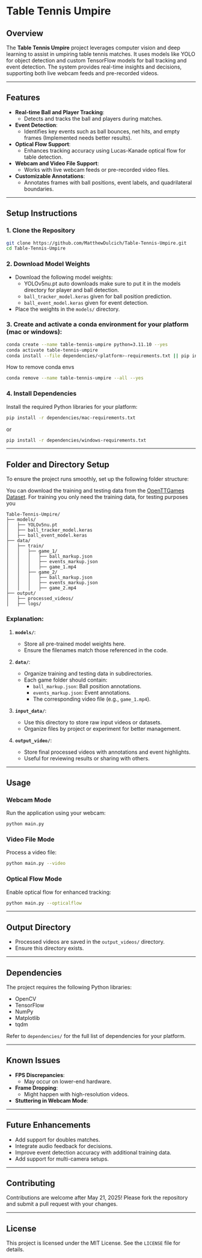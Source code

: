 # Table Tennis Umpire

## Overview
The **Table Tennis Umpire** project leverages computer vision and deep learning to assist in umpiring table tennis matches. It uses models like YOLO for object detection and custom TensorFlow models for ball tracking and event detection. The system provides real-time insights and decisions, supporting both live webcam feeds and pre-recorded videos.

---

## Features
- **Real-time Ball and Player Tracking**:
  - Detects and tracks the ball and players during matches.
- **Event Detection**:
  - Identifies key events such as ball bounces, net hits, and empty frames (Implemented needs better results).
- **Optical Flow Support**:
  - Enhances tracking accuracy using Lucas-Kanade optical flow for table detection.
- **Webcam and Video File Support**:
  - Works with live webcam feeds or pre-recorded video files.
- **Customizable Annotations**:
  - Annotates frames with ball positions, event labels, and quadrilateral boundaries.

---

## Setup Instructions

### 1. Clone the Repository
```bash
git clone https://github.com/MatthewDulcich/Table-Tennis-Umpire.git
cd Table-Tennis-Umpire
```

### 2. Download Model Weights
- Download the following model weights:
  - YOLOv5nu.pt auto downloads make sure to put it in the models directory for player and ball detection.
  - `ball_tracker_model.keras` given for ball position prediction.
  - `ball_event_model.keras` given for event detection.
- Place the weights in the `models/` directory.

### 3. Create and activate a conda environment for your platform (mac or windows):
```bash
conda create --name table-tennis-umpire python=3.11.10 --yes
conda activate table-tennis-umpire
conda install --file dependencies/<platform>-requirements.txt || pip install -r dependencies/<platform>-requirements.txt
```

How to remove conda envs
```bash
conda remove --name table-tennis-umpire --all --yes
```

### 4. Install Dependencies
Install the required Python libraries for your platform:
```bash
pip install -r dependencies/mac-requirements.txt
```
or
```bash
pip install -r dependencies/windows-requirements.txt
```

---

## Folder and Directory Setup

To ensure the project runs smoothly, set up the following folder structure:

You can download the training and testing data from the [OpenTTGames Dataset](https://lab.osai.ai/).
For training you only need the training data, for testing purposes you 

```
Table-Tennis-Umpire/
├── models/
│   ├── YOLOv5nu.pt
│   ├── ball_tracker_model.keras
│   ├── ball_event_model.keras
├── data/
│   ├── train/
│   │   ├── game_1/
│   │   │   ├── ball_markup.json
│   │   │   ├── events_markup.json
│   │   │   ├── game_1.mp4
│   │   ├── game_2/
│   │   │   ├── ball_markup.json
│   │   │   ├── events_markup.json
│   │   │   ├── game_2.mp4
├── output/
│   ├── processed_videos/
│   ├── logs/
```

### Explanation:
1. **`models/`**:
    - Store all pre-trained model weights here.
    - Ensure the filenames match those referenced in the code.

2. **`data/`**:
    - Organize training and testing data in subdirectories.
    - Each game folder should contain:
      - `ball_markup.json`: Ball position annotations.
      - `events_markup.json`: Event annotations.
      - The corresponding video file (e.g., `game_1.mp4`).

3. **`input_data/`**:
    - Use this directory to store raw input videos or datasets.
    - Organize files by project or experiment for better management.

4. **`output_video/`**:
    - Store final processed videos with annotations and event highlights.
    - Useful for reviewing results or sharing with others.

---

## Usage

### Webcam Mode
Run the application using your webcam:
```bash
python main.py
```

### Video File Mode
Process a video file:
```bash
python main.py --video
```

### Optical Flow Mode
Enable optical flow for enhanced tracking:
```bash
python main.py --opticalflow
```

---

## Output Directory
- Processed videos are saved in the `output_videos/` directory.
- Ensure this directory exists.

---

## Dependencies
The project requires the following Python libraries:
- OpenCV
- TensorFlow
- NumPy
- Matplotlib
- tqdm

Refer to `dependencies/` for the full list of dependencies for your platform.

---

## Known Issues
- **FPS Discrepancies**:
  - May occur on lower-end hardware.
- **Frame Dropping**:
  - Might happen with high-resolution videos.
- **Stuttering in Webcam Mode**:

---

## Future Enhancements
- Add support for doubles matches.
- Integrate audio feedback for decisions.
- Improve event detection accuracy with additional training data.
- Add support for multi-camera setups.

---

## Contributing
Contributions are welcome after May 21, 2025! Please fork the repository and submit a pull request with your changes.

---

## License
This project is licensed under the MIT License. See the `LICENSE` file for details.
